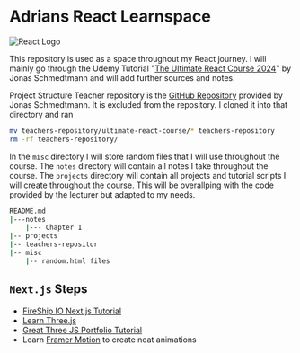 # Adrians React Learnspace

![React Logo](https://www.xpand-it.com/wp-content/uploads/2018/09/React-Logo.png)

This repository is used as a space throughout my React journey. I will mainly go through the Udemy Tutorial "[The Ultimate React Course 2024](https://www.udemy.com/course/the-ultimate-react-course/?couponCode=ACCAGE0923)" by Jonas Schmedtmann and will add further sources and notes.

Project Structure Teacher repository is the [GitHub Repository](https://github.com/jonasschmedtmann/ultimate-react-course) provided by Jonas Schmedtmann. It is excluded from the repository. I cloned it into that directory and ran

```bash
mv teachers-repository/ultimate-react-course/* teachers-repository
rm -rf teachers-repository/
```

In the `misc` directory I will store random files that I will use throughout the course. The `notes` directory will contain all notes I take throughout the course. The `projects` directory will contain all projects and tutorial scripts I will create throughout the course. This will be overallping with the code provided by the lecturer but adapted to my needs.

```bash
README.md
|---notes
    |--- Chapter 1
|-- projects
|-- teachers-repositor
|-- misc
    |-- random.html files
```

## `Next.js` Steps

* [FireShip IO Next.js Tutorial](https://fireship.io/courses/react-next-firebase/)
* [Learn Three.js](https://threejs.org/)
* [Great Three JS Portfolio Tutorial](https://www.youtube.com/watch?v=FkowOdMjvYo)
* Learn [Framer Motion](https://www.framer.com/motion/) to create neat animations
